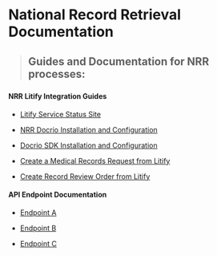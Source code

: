 <h1>National Record Retrieval Documentation</h1>

> <h2>Guides and Documentation for NRR processes:<h5>

<div class='container'>
<div class='litify'>
<h4><a>NRR Litify Integration Guides<a></h4>

- <a href='https://status.litify.com'>Litify Service Status Site</a>

- <a href='http://developer.nationalrr.com/#/docrio_installation'>NRR Docrio Installation and Configuration</a>

- <a href='http://developer.nationalrr.com/#/docrio_sdn'>Docrio SDK Installation and Configuration</a>

- <a href='http://developer.nationalrr.com/#/create_request'>Create a Medical Records Request from Litify</a>

- <a href='http://developer.nationalrr.com/#/create_review'>Create Record Review Order from Litify</a>

</div>

<div class='API'>
<h4><a>API Endpoint Documentation<a></h4>

- <a href='#'>Endpoint A<a>

- <a href='#'>Endpoint B<a>

- <a href='#'>Endpoint C<a>

</div>
</div>
